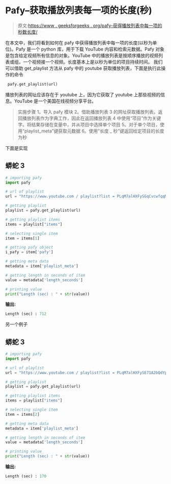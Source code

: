 # Pafy–获取播放列表每一项的长度(秒)

> 原文:[https://www . geeksforgeeks . org/pafy-获得播放列表中每一项的秒数长度/](https://www.geeksforgeeks.org/pafy-getting-length-in-seconds-for-each-item-of-playlist/)

在本文中，我们将看到如何在 pafy 中获得播放列表中每一项的长度(以秒为单位)。Pafy 是一个 python 库，用于下载 YouTube 内容和检索元数据。Pafy 对象是包含给定视频所有信息的对象。YouTube 中的播放列表是按顺序播放的视频列表或组，一个视频接一个视频。长度基本上是以秒为单位的项目持续时间。
我们可以借助 get_playlist 方法从 pafy 中的 youtube 获取播放列表，下面是执行此操作的命令

```py
 pafy.get_playlist(url)
```

播放列表的网址应该存在于 youtube 上，因为它获取了 youtube 上那些视频的信息。YouTube 是一个美国在线视频分享平台。

> 实施步骤
> 1。导入 pafy 模块
> 2。借助播放列表
> 3 的网址获取播放列表。返回播放列表作为字典工作，因此在返回播放列表
> 4 中使用“项目”作为关键字。将结果存储在变量中，并从项目中选择单个项目
> 5。对于单个项目，使用“playlist_meta”键获取元数据
> 6。使用“长度 _ 秒”键返回给定项目的长度为秒

下面是实现

## 蟒蛇 3

```py
# importing pafy
import pafy

# url of playlist
url = "https://www.youtube.com / playlist?list = PLqM7alHXFySGqCvcwfqqMrteqWukz9ZoE"

# getting playlist
playlist = pafy.get_playlist(url)

# getting playlist items
items = playlist["items"]

# selecting single item
item = items[1]

# getting pafy object
i_pafy = item['pafy']

# getting meta data
metadata = item['playlist_meta']

# getting length in seconds of item
value = metadata['length_seconds']

# printing value
print("Length (sec) : " + str(value))
```

**输出:**

```py
Length (sec) : 712
```

另一个例子

## 蟒蛇 3

```py
# importing pafy
import pafy

# url of playlist
url = "https://www.youtube.com / playlist?list = PLqM7alHXFySE71A2bQdYp37vYr0aReknt"

# getting playlist
playlist = pafy.get_playlist(url)

# getting playlist items
items = playlist["items"]

# selecting single item
item = items[2]

# getting meta data
metadata = item['playlist_meta']

# getting length in seconds of item
value = metadata['length_seconds']

# printing value
print("Length (sec) : " + str(value))
```

**输出:**

```py
Length (sec) : 170
```
